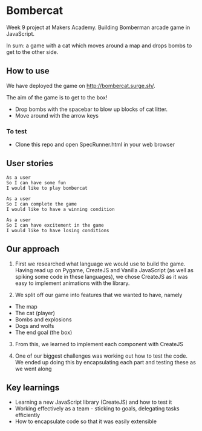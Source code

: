 # Bombercat

Week 9 project at Makers Academy. Building Bomberman arcade game in JavaScript.

In sum: a game with a cat which moves around a map and drops bombs to get to the other side.

## How to use

We have deployed the game on http://bombercat.surge.sh/.

The aim of the game is to get to the box!
* Drop bombs with the spacebar to blow up blocks of cat litter.
* Move around with the arrow keys

### To test

* Clone this repo and open SpecRunner.html in your web browser

## User stories

```
As a user
So I can have some fun
I would like to play bombercat

As a user
So I can complete the game
I would like to have a winning condition

As a user
So I can have excitement in the game
I would like to have losing conditions
```

## Our approach

1. First we researched what language we would use to build the game. Having read up on Pygame, CreateJS and Vanilla JavaScript (as well as spiking some code in these languages), we chose CreateJS as it was easy to implement animations with the library.

2. We split off our game into features that we wanted to have, namely
* The map
* The cat (player)
* Bombs and explosions
* Dogs and wolfs
* The end goal (the box)

3. From this, we learned to implement each component with CreateJS

4. One of our biggest challenges was working out how to test the code. We ended up doing this by encapsulating each part and testing these as we went along

## Key learnings

* Learning a new JavaScript library (CreateJS) and how to test it
* Working effectively as a team - sticking to goals, delegating tasks efficiently
* How to encapsulate code so that it was easily extensible
